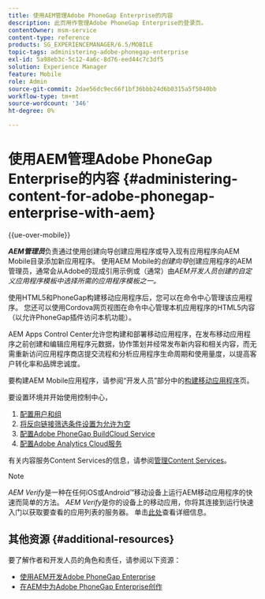 ```yaml
---
title: 使用AEM管理Adobe PhoneGap Enterprise的内容
description: 此页用作管理Adobe PhoneGap Enterprise的登录页。
contentOwner: msm-service
content-type: reference
products: SG_EXPERIENCEMANAGER/6.5/MOBILE
topic-tags: administering-adobe-phonegap-enterprise
exl-id: 5a98eb3c-5c12-4a6c-8d76-eed44c7c3df5
solution: Experience Manager
feature: Mobile
role: Admin
source-git-commit: 2dae56dc9ec66f1bf36bbb24d6b0315a5f5040bb
workflow-type: tm+mt
source-wordcount: '346'
ht-degree: 0%

---
```


# 使用AEM管理Adobe PhoneGap Enterprise的内容 {#administering-content-for-adobe-phonegap-enterprise-with-aem}

{{ue-over-mobile}}

***AEM管理员***&#x200B;负责通过使用创建向导创建应用程序或导入现有应用程序向AEM Mobile目录添加新应用程序。 使用AEM Mobile的&#x200B;*创建向导*&#x200B;创建应用程序的AEM管理员，通常会从Adobe的现成引用示例或（通常）由&#x200B;*AEM开发人员创建的自定义应用程序模板中选择所需的应用程序模板之一。*

使用HTML5和PhoneGap构建移动应用程序后，您可以在命令中心管理该应用程序。 您还可以使用Cordova网页视图在命令中心管理本机应用程序的HTML5内容（以允许PhoneGap插件访问本机功能）。

AEM Apps Control Center允许您构建和部署移动应用程序，在发布移动应用程序之前创建和编辑应用程序元数据，协作策划并经常发布新内容和相关内容，而无需重新访问应用程序商店提交流程和分析应用程序生命周期和使用量度，以提高客户转化率和品牌忠诚度。

要构建AEM Mobile应用程序，请参阅“开发人员”部分中的[构建移动应用程序](/help/mobile/building-app-mobile-phonegap.md)页。

要设置环境并开始使用控制中心，

1. [配置用户和组](/help/mobile/configure-users-groups.md)
1. [将反向链接筛选条件设置为允许为空](/help/mobile/setting-referrer-filter-empty.md)
1. [配置Adobe PhoneGap BuildCloud Service](/help/mobile/configure-phonegap-build-cloud.md)
1. [配置Adobe Analytics Cloud服务](/help/mobile/configure-adobe-mobile-cloud-service.md)

有关内容服务Content Services的信息，请参阅[管理Content Services](/help/mobile/developing-content-services.md)。

>[!NOTE]
>
>*AEM Verify*&#x200B;是一种在任何iOS或Android™移动设备上运行AEM移动应用程序的快速而简单的方法。 *AEM Verify*&#x200B;是你的设备上的移动应用，你将其连接到运行快速入门以获取要查看的应用列表的服务器。 单击[此处](/help/mobile/phonegap-mobile-quickstart.md)查看详细信息。

## 其他资源 {#additional-resources}

要了解作者和开发人员的角色和责任，请参阅以下资源：

* [使用AEM开发Adobe PhoneGap Enterprise](/help/mobile/developing-in-phonegap.md)
* [在AEM中为Adobe PhoneGap Enterprise创作](/help/mobile/phonegap.md)
